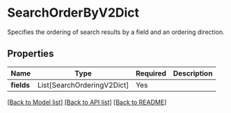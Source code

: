 # SearchOrderByV2Dict

Specifies the ordering of search results by a field and an ordering direction.

## Properties
| Name | Type | Required | Description |
| ------------ | ------------- | ------------- | ------------- |
**fields** | List[SearchOrderingV2Dict] | Yes |  |


[[Back to Model list]](../../../../README.md#models-v2-link) [[Back to API list]](../../../../README.md#apis-v2-link) [[Back to README]](../../../../README.md)
